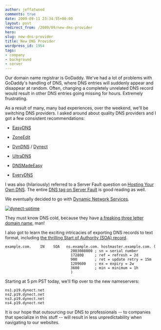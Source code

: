 ```yaml
---
author: jeffatwood
comments: true
date: 2009-09-11 23:34:55+00:00
layout: post
redirect_from: /2009/09/new-dns-provider
hero: 
slug: new-dns-provider
title: New DNS Provider
wordpress_id: 1954
tags:
- company
- background
- server
---
```



Our domain name registrar is GoDaddy. We've had a lot of problems with GoDaddy's handling of DNS, where DNS entries will suddenly appear and disappear at random. Often, changing a completely unrelated DNS record would result in other DNS entries going missing for hours. Extremely frustrating.



As a result of many, many bad experiences, over the weekend, we'll be switching DNS providers. I asked around about quality DNS providers and I got a few consistent recommendations:







  * [EasyDNS](http://www.easydns.com/)

  * [ZoneEdit](http://www.zoneedit.com/)

  * [DynDNS](http://www.dyndns.com/) / [Dynect](http://www.dynect.com/)

  * [UltraDNS](http://www.ultradns.com/)

  * [DNSMadeEasy](https://www.dnsmadeeasy.com/)

  * [EveryDNS](http://www.everydns.com/)




I was also (hilariously) referred to a Server Fault question on [Hosting Your Own DNS](http://serverfault.com/questions/23744/hosting-your-own-dns). The entire [DNS tag on Server Fault](http://serverfault.com/questions/tagged?tagnames=dns&sort=votes) is good reading as well.



We eventually decided to go with [Dynamic Network Services](http://dynamicnetworkservices.com/).



[![dynect-uptime](http://blog.stackoverflow.com/wp-content/uploads/dynect-uptime.png)](http://dynamicnetworkservices.com/)



They must know DNS cold, because they have [a freaking three letter domain name](http://dyn.com/), man!



I also got to learn the exciting intricacies of exporting DNS records to text format, including [the thrilling Start of Authority (SOA) record](http://www.zytrax.com/books/dns/ch8/soa.html).




    
    
    example.com.    IN    SOA   ns.example.com. hostmaster.example.com. (
                                  2003080800 ; sn = serial number
                                  172800     ; ref = refresh = 2d
                                  900        ; ret = update retry = 15m
                                  1209600    ; ex = expiry = 2w
                                  3600       ; min = minimum = 1h
                                  )
    





Starting at 5 pm PST today, we'll flip over to the new nameservers:




    
    
    ns1.p19.dynect.net
    ns2.p19.dynect.net
    ns3.p19.dynect.net
    ns4.p19.dynect.net
    





It is our hope that outsourcing our DNS to professionals -- to companies that specialize in this stuff -- will result in less unpredictability when navigating to our websites.

